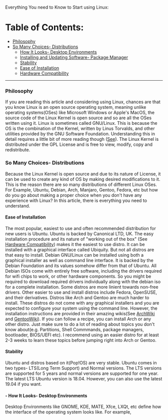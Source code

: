 Everything You need to Know to Start using Linux:

# Table of Contents:
- [Philosophy](#philosophy)
- [So Many Choices- Distributions](#so-many-choices-distributions)
	- [How It Looks- Desktop Environments](#how-it-looks-desktop-environments)
	- [Installing and Updating Software- Package Manager](#installing-and-updating-software-package-manager)
	- [Stability](#stability)
	- [Ease of Installation](#ease-of-installation)
	- [Hardware Compatibility](#hardware-compatibility)

---

### Philosophy
If you are reading this article and considering using Linux, chances are that you know Linux is an open source operating system, meaning unlike operating systems(OSes) like Microsoft Windows or Apple's MacOS, the source code of the Linux Kernel is open source and so are all the OSes written using it. Linux is sometimes called GNU/Linux. This is because the OS is the combination of the Kernel, written by Linus Torvalds, and other utilities provided by the GNU Software Foundation. Understanding this in detail requires a little bit of more reading though ([See]()). The Linux Kernel is distributed under the GPL License and is free to view, modify, copy and redistribute.

### So Many Choices- Distributions
Because the Linux Kernel is open source and due to its nature of License, it can be used to create any kind of OS by making desired modifications to it. This is the reason there are so many distributions of different Linux OSes. For Example, Ubuntu, Debian, Arch, Manjaro, Gentoo, Fedora, etc but how do you go about making a proper choice when you don't have any experience with Linux? In this article, there is everything you need to understand.

#### Ease of Installation
The most popular, easiest to use and often recommended distribution for new users is Ubuntu. Ubuntu is backed by Canonical LTD, UK. The easy installation procedure and its nature of "working out of the box" (See [Hardware Compatibility](#hardware-compatibility)) makes it the easiest to use distro. It can be installed with a graphical interface called Ubiquity. But not all distros are that easy to install. Debian GNU/Linux can be installed using both a graphical installer as well as command line interface. It is backed by the Debian Foundation and its values somehow differ from that of Ubuntu. All Debian ISOs come with entirely free software, including the drivers required for wifi chips to work, or other hardware components. So you might be required to download required drivers individually along with the debian iso for a complete installation. Some distros are more linient towards non-free drivers. Other easier to use and install distros include Fedora, OpenSUSE, and their derivatives. Distros like Arch and Gentoo are much harder to install. These distros do not come with any graphical installers and you are expected to configure your system using the command line. However, the installation instructions are provided in their amazing wikis(See [ArchWiki]() and [GentooWiki]()). If you can follow a recipe, you can install Arch or any other distro. Just make sure to do a lot of reading about topics you don't know about(e.g. Partitions, Shell Commmands, package managers, bootloader, BIOS/UEFI etc). I recommend using an easier distro for at least 2-3 weeks to learn these topics before jumping right into Arch or Gentoo.

#### Stability
Ubuntu and distros based on it(Pop!OS) are very stable. Ubuntu comes in two types- LTS(Long Term Support) and Normal versions. The LTS versions are supported for 5 years and normal versions are supported for one year. The latest LTS Ubuntu version is 18.04. However, you can also use the latest 19.04 if you want.









#### - How It Looks- Desktop Environments
Desktop Environments like GNOME, KDE, MATE, Xfce, LXQt, etc define how the interface of the operating system looks like. For example, 